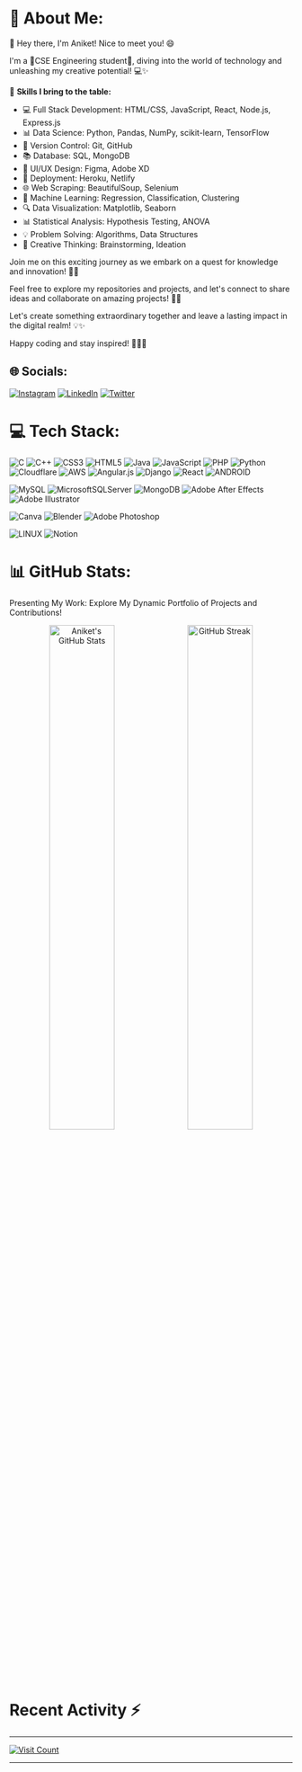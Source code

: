 # 💫 About Me:
👋 Hey there, I'm Aniket! Nice to meet you! 😄

I'm a 🌟CSE Engineering student🌟, diving into the world of technology and unleashing my creative potential! 💻✨

🔧 **Skills I bring to the table:**
- 💻 Full Stack Development: HTML/CSS, JavaScript, React, Node.js, Express.js
- 📊 Data Science: Python, Pandas, NumPy, scikit-learn, TensorFlow
- 🔧 Version Control: Git, GitHub
- 📚 Database: SQL, MongoDB
- 🎨 UI/UX Design: Figma, Adobe XD
- 🚀 Deployment: Heroku, Netlify
- 🌐 Web Scraping: BeautifulSoup, Selenium
- 🔬 Machine Learning: Regression, Classification, Clustering
- 🔍 Data Visualization: Matplotlib, Seaborn
- 📊 Statistical Analysis: Hypothesis Testing, ANOVA
- 💡 Problem Solving: Algorithms, Data Structures
- 🌟 Creative Thinking: Brainstorming, Ideation

Join me on this exciting journey as we embark on a quest for knowledge and innovation! 🌟🔥

Feel free to explore my repositories and projects, and let's connect to share ideas and collaborate on amazing projects! 🚀🌈

Let's create something extraordinary together and leave a lasting impact in the digital realm! 💡✨

Happy coding and stay inspired! 🎉🚀✨




## 🌐 Socials:
[![Instagram](https://img.shields.io/badge/Instagram-%23E4405F.svg?style=for-the-badge&logo=Instagram&logoColor=white&logoWidth=40&label=&labelColor=grey)](https://www.instagram.com/anikxtm/) [![LinkedIn](https://img.shields.io/badge/LinkedIn-%230077B5.svg?style=for-the-badge&logo=linkedin&logoColor=white&logoWidth=40&label=&labelColor=grey)](https://www.linkedin.com/in/anikxtm/) [![Twitter](https://img.shields.io/badge/Twitter-%231DA1F2.svg?style=for-the-badge&logo=Twitter&logoColor=white&logoWidth=40&label=&labelColor=grey)](https://twitter.com/anikxtm)


# 💻 Tech Stack:

![C](https://img.shields.io/badge/C-%2300599C.svg?style=for-the-badge&logo=c&logoColor=white&logoWidth=40&label=&labelColor=grey)
![C++](https://img.shields.io/badge/C++-%2300599C.svg?style=for-the-badge&logo=c%2B%2B&logoColor=white&logoWidth=40&label=&labelColor=grey)
![CSS3](https://img.shields.io/badge/CSS3-%231572B6.svg?style=for-the-badge&logo=css3&logoColor=white&logoWidth=40&label=&labelColor=grey)
![HTML5](https://img.shields.io/badge/HTML5-%23E34F26.svg?style=for-the-badge&logo=html5&logoColor=white&logoWidth=40&label=&labelColor=grey)
![Java](https://img.shields.io/badge/Java-%23ED8B00.svg?style=for-the-badge&logo=java&logoColor=white&logoWidth=40&label=&labelColor=grey)
![JavaScript](https://img.shields.io/badge/JavaScript-%23323330.svg?style=for-the-badge&logo=javascript&logoColor=%23F7DF1E&logoWidth=40&label=&labelColor=grey)
![PHP](https://img.shields.io/badge/PHP-%23777BB4.svg?style=for-the-badge&logo=php&logoColor=white&logoWidth=40&label=&labelColor=grey)
![Python](https://img.shields.io/badge/Python-3670A0?style=for-the-badge&logo=python&logoColor=ffdd54&logoWidth=40&label=&labelColor=grey)
![Cloudflare](https://img.shields.io/badge/Cloudflare-F38020?style=for-the-badge&logo=Cloudflare&logoColor=white&logoWidth=40&label=&labelColor=grey)
![AWS](https://img.shields.io/badge/AWS-%23FF9900.svg?style=for-the-badge&logo=amazon-aws&logoColor=white&logoWidth=40&label=&labelColor=grey)
![Angular.js](https://img.shields.io/badge/angular.js-%23E23237.svg?style=for-the-badge&logo=angularjs&logoColor=white&logoWidth=40&label=&labelColor=grey)
![Django](https://img.shields.io/badge/django-%23092E20.svg?style=for-the-badge&logo=django&logoColor=white&logoWidth=40&label=&labelColor=grey)
![React](https://img.shields.io/badge/react-%2320232a.svg?style=for-the-badge&logo=react&logoColor=%2361DAFB&logoWidth=40&label=&labelColor=grey)
![ANDROID](https://img.shields.io/badge/android-%2320232a.svg?style=for-the-badge&logo=android&logoColor=%a4c639&logoWidth=40&label=&labelColor=grey)
<!-- ![Flutter](https://img.shields.io/badge/Flutter-%2302569B.svg?style=for-the-badge&logo=Flutter&logoColor=white&logoWidth=40&label=&labelColor=grey) -->
![MySQL](https://img.shields.io/badge/MySQL-%2300f.svg?style=for-the-badge&logo=mysql&logoColor=white&logoWidth=40&label=&labelColor=grey)
![MicrosoftSQLServer](https://img.shields.io/badge/Microsoft%20SQL%20Sever-CC2927?style=for-the-badge&logo=microsoft%20sql%20server&logoColor=white&logoWidth=40&label=&labelColor=grey)
![MongoDB](https://img.shields.io/badge/MongoDB-%234ea94b.svg?style=for-the-badge&logo=mongodb&logoColor=white&logoWidth=40&label=&labelColor=grey)
![Adobe After Effects](https://img.shields.io/badge/Adobe%20After%20Effects-9999FF.svg?style=for-the-badge&logo=Adobe%20After%20Effects&logoColor=white&logoWidth=40&label=&labelColor=grey)
![Adobe Illustrator](https://img.shields.io/badge/adobeillustrator-%23FF9A00.svg?style=for-the-badge&logo=adobeillustrator&logoColor=white&logoWidth=40&label=&labelColor=grey)
<!-- ![Figma](https://img.shields.io/badge/figma-%23F24E1E.svg?style=for-the-badge&logo=figma&logoColor=white&logoWidth=40&label=&labelColor=grey) -->
![Canva](https://img.shields.io/badge/Canva-%2300C4CC.svg?style=for-the-badge&logo=Canva&logoColor=white&logoWidth=40&label=&labelColor=grey)
![Blender](https://img.shields.io/badge/blender-%23F5792A.svg?style=for-the-badge&logo=blender&logoColor=white&logoWidth=40&label=&labelColor=grey)
![Adobe Photoshop](https://img.shields.io/badge/adobephotoshop-%2331A8FF.svg?style=for-the-badge&logo=adobephotoshop&logoColor=white&logoWidth=40&label=&labelColor=grey)
<!-- ![PyTorch](https://img.shields.io/badge/PyTorch-%23EE4C2C.svg?style=for-the-badge&logo=PyTorch&logoColor=white&logoWidth=40&label=&labelColor=grey) -->
<!-- ![TensorFlow](https://img.shields.io/badge/TensorFlow-%23FF6F00.svg?style=for-the-badge&logo=TensorFlow&logoColor=white&logoWidth=40&label=&labelColor=grey) -->
<!-- ![NumPy](https://img.shields.io/badge/NumPy-%23013243.svg?style=for-the-badge&logo=numpy&logoColor=white&logoWidth=40&label=&labelColor=grey) -->
<!-- ![Pandas](https://img.shields.io/badge/pandas-%23150458.svg?style=for-the-badge&logo=pandas&logoColor=white&logoWidth=40&label=&labelColor=grey) -->
![LINUX](https://img.shields.io/badge/Linux-FCC624?style=for-the-badge&logo=linux&logoColor=black&logoWidth=40&label=&labelColor=grey)
![Notion](https://img.shields.io/badge/Notion-%23000000.svg?style=for-the-badge&logo=notion&logoColor=white&logoWidth=40&label=&labelColor=grey)



# 📊 GitHub Stats:
Presenting My Work: Explore My Dynamic Portfolio of Projects and Contributions!




<div align="center">
  <img src="https://github-readme-stats.vercel.app/api?username=aniketmehta5&show_icons=true&theme=tokyonight&title_color=70A1FF&text_color=FFFFFF&bg_color=000000" alt="Aniket's GitHub Stats" width="48%" />
  <img src="https://github-readme-streak-stats.herokuapp.com/?user=aniketmehta5&theme=tokyonight&background=000000" alt="GitHub Streak" width="48%" />
</div>


# Recent Activity :zap:
<!--START_SECTION:activity-->
<!--END_SECTION:activity-->


<!-- ### 🔝 Top Contributed Repo -->

<!-- ![Top Contributed Repo](https://github-contributor-stats.vercel.app/api?username=aniketmehta5&limit=5&theme=dark&bg_color=0D1117&text_color=EEF0F1&title_color=58A6FF&hide_border=true&border_color=58A6FF&border_radius=10&combine_all_yearly_contributions=true) -->




---

[![Visit Count](https://komarev.com/ghpvc/?username=aniketmehta5&color=blueviolet)](https://github.com/aniketmehta5)


---
